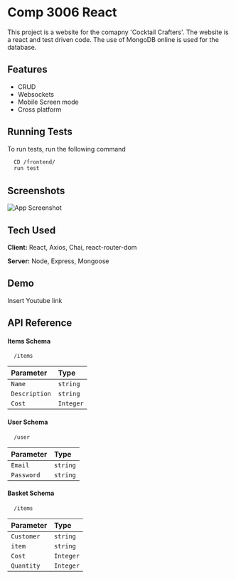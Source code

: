 
# Comp 3006 React

This project is a website for the comapny 'Cocktail Crafters'. The website is a react and test driven code. The use of MongoDB online is used for the database.


## Features

- CRUD
- Websockets
- Mobile Screen mode
- Cross platform


## Running Tests

To run tests, run the following command

```bash
  CD /frontend/
  run test
```


## Screenshots

![App Screenshot](https://via.placeholder.com/468x300?text=App+Screenshot+Here)


## Tech Used

**Client:** React, Axios, Chai, react-router-dom

**Server:** Node, Express, Mongoose


## Demo

Insert Youtube link


## API Reference

#### Items Schema
```http
  /items
```
| Parameter | Type     |                
| :-------- | :------- | 
| `Name` | `string` | 
| `Description` | `string` |
| `Cost` | `Integer` |

#### User Schema
```http
  /user
```
| Parameter | Type     |                
| :-------- | :------- | 
| `Email` | `string` | 
| `Password` | `string` |

#### Basket Schema
```http
  /items
```
| Parameter | Type     |                
| :-------- | :------- | 
| `Customer` | `string` | 
| `item` | `string` |
| `Cost` | `Integer` |
| `Quantity` | `Integer` |



